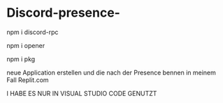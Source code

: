 # Discord-presence-


npm i discord-rpc

npm i opener 

npm i pkg 

neue Application erstellen und die nach der Presence bennen in meinem Fall Replit.com

I HABE ES NUR IN VISUAL STUDIO CODE GENUTZT

